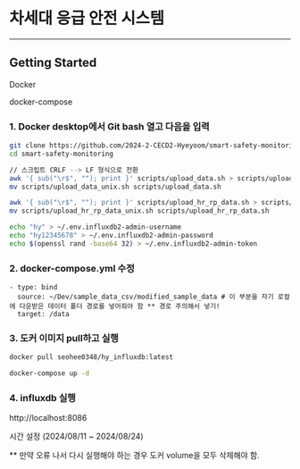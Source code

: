 # 차세대 응급 안전 시스템

---

## Getting Started

Docker

docker-compose

### 1. Docker desktop에서 Git bash 열고 다음을 입력
```bash
git clone https://github.com/2024-2-CECD2-Hyeyoom/smart-safety-monitoring.git
cd smart-safety-monitoring

// 스크립트 CRLF --> LF 형식으로 전환
awk '{ sub("\r$", ""); print }' scripts/upload_data.sh > scripts/upload_data_unix.sh
mv scripts/upload_data_unix.sh scripts/upload_data.sh

awk '{ sub("\r$", ""); print }' scripts/upload_hr_rp_data.sh > scripts/upload_hr_rp_data_unix.sh
mv scripts/upload_hr_rp_data_unix.sh scripts/upload_hr_rp_data.sh

echo "hy" > ~/.env.influxdb2-admin-username  
echo "hy12345678" > ~/.env.influxdb2-admin-password
echo $(openssl rand -base64 32) > ~/.env.influxdb2-admin-token
```

### 2. docker-compose.yml 수정
```
- type: bind
  source: ~/Dev/sample_data_csv/modified_sample_data # 이 부분을 자기 로컬에 다운받은 데이터 폴더 경로를 넣어줘야 함 ** 경로 주의해서 넣기!
  target: /data  

```

### 3. 도커 이미지 pull하고 실행
```bash
docker pull seohee0348/hy_influxdb:latest

docker-compose up -d
```

### 4. influxdb 실행
http://localhost:8086

시간 설정 (2024/08/11 ~ 2024/08/24)

** 만약 오류 나서 다시 실행해야 하는 경우 도커 volume을 모두 삭제해야 함.
